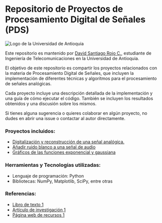# Repositorio de Proyectos de Procesamiento Digital de Señales (PDS)
![Logo de la Universidad de Antioquia](https://www.udea.edu.co/wps/wcm/connect/udea/74e213bc-f0fa-483a-b9d4-063d7df2098c/logo-udea.png?MOD=AJPERES&CACHEID=ROOTWORKSPACE.Z18_L8L8H8C0LODDC0A6SSS2AD2GO4-74e213bc-f0fa-483a-b9d4-063d7df2098c-nunE8s3)

Este repositorio es mantenido por [David Santiago Rojo C.](https://github.com/dsrojo10), estudiante de Ingeniería de Telecomunicaciones en la Universidad de Antioquia.

El objetivo de este repositorio es compartir los proyectos relacionados con la materia de Procesamiento Digital de Señales, que incluyen la implementación de diferentes técnicas y algoritmos para el procesamiento de señales analógicas.

Cada proyecto incluye una descripción detallada de la implementación y una guía de cómo ejecutar el código. También se incluyen los resultados obtenidos y una discusión sobre los mismos.

Si tienes alguna sugerencia o quieres colaborar en algún proyecto, no dudes en abrir una issue o contactar al autor directamente.

### Proyectos incluidos:
* [Digitalización y reconstrucción de una señal analógica.](https://github.com/dsrojo10/DSP_UdeA/blob/main/Clase1.ipynb)
* [Añadir ruido blanco a una señal de audio](https://github.com/dsrojo10/PDS_UdeA/blob/main/Clase2_06_02.ipynb)
* [Gráficos de las funciones exponencial y gaussiana](https://github.com/dsrojo10/PDS_UdeA/blob/main/Clase3_09_02.ipynb)

### Herramientas y Tecnologías utilizadas:
* Lenguaje de programación: Python
* Bibliotecas: NumPy, Matplotlib, SciPy, entre otras

### Referencias:
* [Libro de texto 1]()
* [Artículo de investigación 1]()
* [Página web de recursos 1]()

